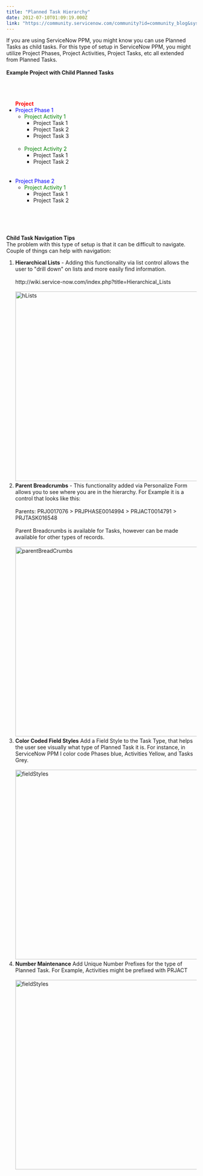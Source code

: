 ```yaml
---
title: "Planned Task Hierarchy"
date: 2012-07-10T01:09:19.000Z
link: "https://community.servicenow.com/community?id=community_blog&sys_id=e0fda22ddbd0dbc01dcaf3231f961901"
---
```

<p>If you are using ServiceNow PPM, you might know you can use Planned Tasks as child tasks. For this type of setup in ServiceNow PPM, you might utilize Project Phases, Project Activities, Project Tasks, etc all extended from Planned Tasks. <br /><!--break--><br /><strong>Example Project with Child Planned Tasks</strong><br /><br /><br /><ul><li style="list-style: none"><br /><strong><font style="color:red;">Project</font></strong><br /></li><li><font style="color:blue;">Project Phase 1</font><br /> <ul><li><font style="color:green;">Project Activity 1</font><br /> <ul><li>Project Task 1</li><li>Project Task 2<br /></li><li>Project Task 3</li></ul><br /></li><li><font style="color:green;">Project Activity 2</font><br /> <ul><li>Project Task 1</li><li>Project Task 2</li></ul><br /></li></ul><br /></li><li><font style="color:blue;">Project Phase 2</font><br /> <ul><li><font style="color:green;">Project Activity 1</font><br /> <ul><li>Project Task 1</li><li>Project Task 2</li></ul><br /></li></ul><br /></li></ul><br /><br /><strong>Child Task Navigation Tips</strong><br />The problem with this type of setup is that it can be difficult to navigate. Couple of things can help with navigation:<br /><ol><li><strong>Hierarchical Lists</strong> - Adding this functionality via list control allows the user to "drill down" on lists and more easily find information.<br /><br />http://wiki.service-now.com/index.php?title=Hierarchical_Lists<br /><br /><img src="http://i.imgur.com/qsrRY.jpg" alt="hLists" width="500px" /><br /></li><li><strong>Parent Breadcrumbs</strong> - This functionality added via Personalize Form allows you to see where you are in the hierarchy. For Example it is a control that looks like this:<br /><br />Parents: PRJ0017076 &gt; PRJPHASE0014994 &gt; PRJACT0014791 &gt; PRJTASK016548<br /><br />Parent Breadcrumbs is available for Tasks, however can be made available for other types of records.<br /><br /><img src="http://i.imgur.com/SE7C7.jpg" alt="parentBreadCrumbs" width="500px" /><br /></li><li><strong>Color Coded Field Styles</strong> Add a Field Style to the Task Type, that helps the user see visually what type of Planned Task it is. For instance, in ServiceNow PPM I color code Phases blue, Activities Yellow, and Tasks Grey.<br /><br /><img src="http://i.imgur.com/T8LRX.jpg" alt="fieldStyles" width="500px" /><br /></li><li><strong>Number Maintenance</strong> Add Unique Number Prefixes for the type of Planned Task. For Example, Activities might be prefixed with PRJACT<br /><br /><img src="http://i.imgur.com/lCFW8.jpg" alt="fieldStyles" width="500px" /><br /></li></ol></p>